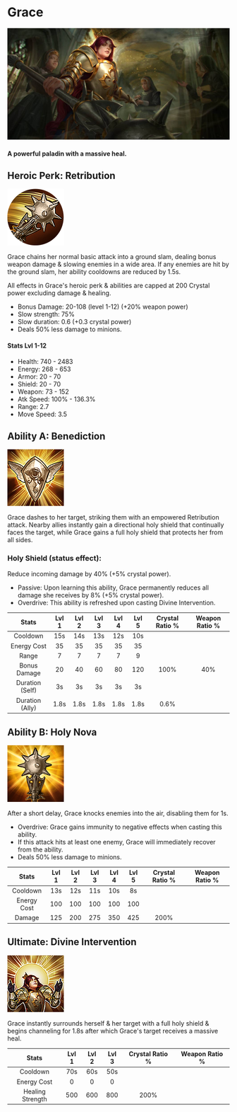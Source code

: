 # Grace

![](../../.gitbook/assets/image%20%28405%29.png)

#### A powerful paladin with a massive heal.

## Heroic Perk: Retribution

![Retribution](../../.gitbook/assets/image%20%28204%29.png)

Grace chains her normal basic attack into a ground slam, dealing bonus weapon damage & slowing enemies in a wide area. If any enemies are hit by the ground slam, her ability cooldowns are reduced by 1.5s.

All effects in Grace's heroic perk & abilities are capped at 200 Crystal power excluding damage & healing.

* Bonus Damage: 20-108 \(level 1-12\) \(+20% weapon power\)
* Slow strength: 75%
* Slow duration: 0.6 \(+0.3 crystal power\)
* Deals 50% less damage to minions.

#### Stats Lvl 1-12

* Health: 740 - 2483
* Energy: 268 - 653
* Armor: 20 - 70
* Shield: 20 - 70
* Weapon: 73 - 152
* Atk Speed: 100% - 136.3%
* Range: 2.7
* Move Speed: 3.5

## Ability A: Benediction

![Benediction](../../.gitbook/assets/image%20%28342%29.png)

Grace dashes to her target, striking them with an empowered Retribution attack. Nearby allies instantly gain a directional holy shield that continually faces the target, while Grace gains a full holy shield that protects her from all sides.

### Holy Shield \(status effect\):

Reduce incoming damage by 40% \(+5% crystal power\).

* Passive: Upon learning this ability, Grace permanently reduces all damage she receives by 8% \(+5% crystal power\).
* Overdrive: This ability is refreshed upon casting Divine Intervention.

| Stats | Lvl 1 | Lvl 2 | Lvl 3 | Lvl 4 | Lvl 5 | Crystal      Ratio % | Weapon     Ratio % |
| :---: | :---: | :---: | :---: | :---: | :---: | :---: | :---: |
| Cooldown | 15s | 14s | 13s | 12s | 10s |  |  |
| Energy       Cost | 35 | 35 | 35 | 35 | 35 |  |  |
| Range | 7 | 7 | 7 | 7 | 9 |  |  |
| Bonus        Damage | 20 | 40 | 60 | 80 | 120 | 100% | 40% |
| Duration   \(Self\) | 3s | 3s | 3s | 3s | 3s |  |  |
| Duration   \(Ally\) | 1.8s | 1.8s | 1.8s | 1.8s | 1.8s | 0.6% |  |

## Ability B: Holy Nova

![Holy Nova](../../.gitbook/assets/image%20%2811%29.png)

After a short delay, Grace knocks enemies into the air, disabling them for 1s.

* Overdrive: Grace gains immunity to negative effects when casting this ability.
* If this attack hits at least one enemy, Grace will immediately recover from the ability.
* Deals 50% less damage to minions.

| Stats | Lvl 1 | Lvl 2 | Lvl 3 | Lvl 4 | Lvl 5 | Crystal      Ratio % | Weapon     Ratio % |
| :---: | :---: | :---: | :---: | :---: | :---: | :---: | :---: |
| Cooldown | 13s | 12s | 11s | 10s | 8s |  |  |
| Energy       Cost | 100 | 100 | 100 | 100 | 100 |  |  |
| Damage | 125 | 200 | 275 | 350 | 425 | 200% |  |

## Ultimate: Divine Intervention

![Divine Intervention](../../.gitbook/assets/image%20%28138%29.png)

Grace instantly surrounds herself & her target with a full holy shield & begins channeling for 1.8s after which Grace's target receives a massive heal.

| Stats | Lvl 1 | Lvl 2 | Lvl 3 | Crystal Ratio % | Weapon Ratio % |
| :---: | :---: | :---: | :---: | :---: | :---: |
| Cooldown | 70s | 60s | 50s |  |  |
| Energy Cost | 0 | 0 | 0 |  |  |
| Healing Strength | 500 | 600 | 800 | 200% |  |

